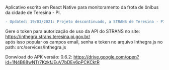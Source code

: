 Aplicativo escrito em React Native para monitoramento da frota de ônibus da cidade de Teresina - PI.</br>

```diff
- Updated: 19/03/2021: Projeto descontinuado, a STRANS de Teresina - PI desativou a API que fornecia os dados em tempo real da frota da cidade durante os primeiros meses de pandemia, mediante a redução da circulação de ônibus na cidade. Até o momento não consegui informaçõe se há planos para reativação da API.

```


Gere o token para autorização de uso da API do STRANS no site: https://inthegra.strans.teresina.pi.gov.br/ </br>
após isso popular os campos email, senha e token no arquivo Inthegra.js no path: src/services/Inthegra.js</br>


Donwload do APK versão: 0.6.2: https://drive.google.com/open?id=1N4B88wNTr7KzkfJEuV7bDEv6pPCKCktR</br>
